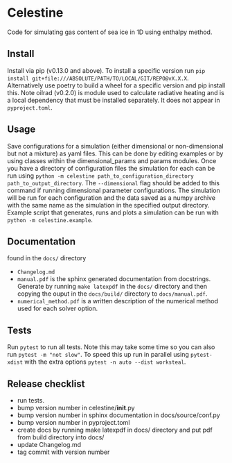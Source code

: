 # Celestine #

Code for simulating gas content of sea ice in 1D using enthalpy method.

## Install ##

Install via pip (v0.13.0 and above).
To install a specific version run `pip install git+file:///ABSOLUTE/PATH/TO/LOCAL/GIT/REPO@vX.X.X`.
Alternatively use poetry to build a wheel for a specific version and pip install this.
Note oilrad (v0.2.0) is module used to calculate radiative heating and is a local dependency that must be installed separately.
It does not appear in `pyproject.toml`.

## Usage ##

Save configurations for a simulation (either dimensional or non-dimensional but not a mixture) as yaml files.
This can be done by editing examples or by using classes within the dimensional_params and params modules.
Once you have a directory of configuration files the simulation for each can be run using `python -m celestine path_to_configuration_directory path_to_output_directory`.
The `--dimensional` flag should be added to this command if running dimensional parameter configurations.
The simulation will be run for each configuration and the data saved as a numpy archive with the same name as the simulation in the specified output directory.
Example script that generates, runs and plots a simulation can be run with `python -m celestine.example`.

## Documentation ##

found in the `docs/` directory

- `Changelog.md`
- `manual.pdf` is the sphinx generated documentation from docstrings.
Generate by running `make latexpdf` in the `docs/` directory and then copying the ouput in the `docs/build/` directory to `docs/manual.pdf`. 
- `numerical_method.pdf` is a written description of the numerical method used for each solver option.

## Tests ##

Run `pytest` to run all tests.
Note this may take some time so you can also run `pytest -m "not slow"`.
To speed this up run in parallel using `pytest-xdist` with the extra options `pytest -n auto --dist worksteal`.

## Release checklist ##

- run tests.
- bump version number in celestine/__init__.py
- bump version number in sphinx documentation in docs/source/conf.py
- bump version number in pyproject.toml
- create docs by running make latexpdf in docs/ directory and put pdf from build directory into docs/
- update Changelog.md
- tag commit with version number
